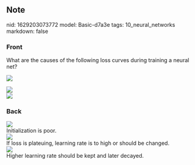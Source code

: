## Note
nid: 1629203073772
model: Basic-d7a3e
tags: 10_neural_networks
markdown: false

### Front
What are the causes of the following loss curves during training a neural net?<div><img src="paste-ba9ffad3dd33c9b1f3543ae75ddd2c8e7beae597.jpg">
</div><div>
</div><div><img src="paste-52eafc401f607994446b9de11e9ab7b881b61801.jpg">
</div><div>
</div><div><img src="paste-92e1e1454b1da41205a4be67ece285003f386301.jpg">
</div>

### Back
<div><img src=
paste-a8504c5f8f92e40fb4c84c8c02d1ce0584b95769.jpg></div>Initialization
is poor.
<div><img src=
paste-dff10d7cc1878d3387d5b43c2dfd465f6f6f93df.jpg></div>
<div>
  If loss is plateuing, learning rate is to high or should be
  changed.
</div>
<div><img src=
paste-6469b5aec1cc4804472264da56e4d27baf9d616e.jpg></div>
<div>
  Higher learning rate should be kept and later decayed.
</div>
